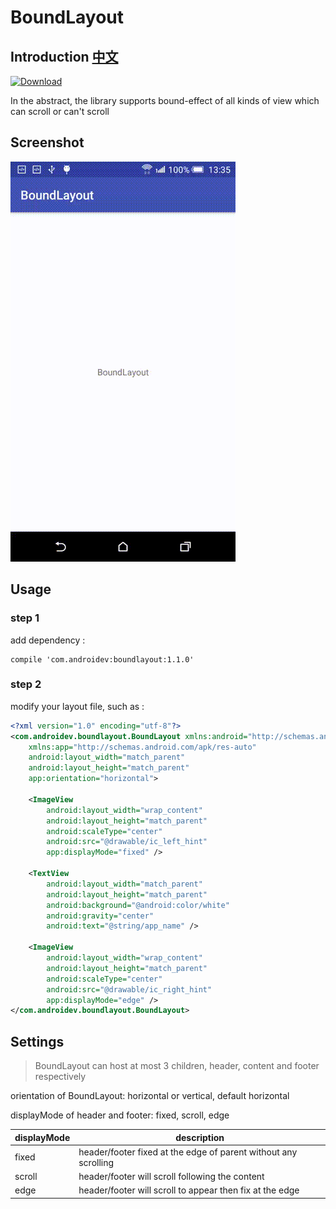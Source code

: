 # BoundLayout

## Introduction [中文](https://github.com/4ndroidev/BoundLayout/blob/master/README_CN.md)

[![Download](https://api.bintray.com/packages/4ndroidev/maven/BoundLayout/images/download.svg) ](https://bintray.com/4ndroidev/maven/BoundLayout/_latestVersion) 


In the abstract, the library supports bound-effect of all kinds of view which can scroll or can't scroll

## Screenshot

![boundlayout.gif](https://github.com/4ndroidev/BoundLayout/blob/master/screenshot/boundlayout.gif)

## Usage

### step 1

add dependency :

	compile 'com.androidev:boundlayout:1.1.0'

### step 2

modify your layout file, such as :

```xml
<?xml version="1.0" encoding="utf-8"?>
<com.androidev.boundlayout.BoundLayout xmlns:android="http://schemas.android.com/apk/res/android"
    xmlns:app="http://schemas.android.com/apk/res-auto"
    android:layout_width="match_parent"
    android:layout_height="match_parent"
    app:orientation="horizontal">

    <ImageView
        android:layout_width="wrap_content"
        android:layout_height="match_parent"
        android:scaleType="center"
        android:src="@drawable/ic_left_hint"
        app:displayMode="fixed" />

    <TextView
        android:layout_width="match_parent"
        android:layout_height="match_parent"
        android:background="@android:color/white"
        android:gravity="center"
        android:text="@string/app_name" />

    <ImageView
        android:layout_width="wrap_content"
        android:layout_height="match_parent"
        android:scaleType="center"
        android:src="@drawable/ic_right_hint"
        app:displayMode="edge" />
</com.androidev.boundlayout.BoundLayout>
```

## Settings

> BoundLayout can host at most 3 children, header, content and footer respectively

orientation of BoundLayout: horizontal or vertical, default horizontal

displayMode of header and footer: fixed, scroll, edge

|displayMode|description|
|---|---|
|fixed|header/footer fixed at the edge of parent without any scrolling|
|scroll|header/footer will scroll following the content|
|edge|header/footer will scroll to appear then fix at the edge|
